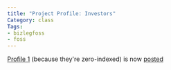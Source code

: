 ```yaml
---
title: "Project Profile: Investors"
Category: class
Tags:
- bizlegfoss
- foss
---
```


[Profile 1][proposal] (because they're zero-indexed) is now [posted][presentation]

[proposal]: {filename}/2015/03/12-profile-proposal-organization.md
[presentation]: http://msoucy.github.io/bizleg-profiles/profile1
